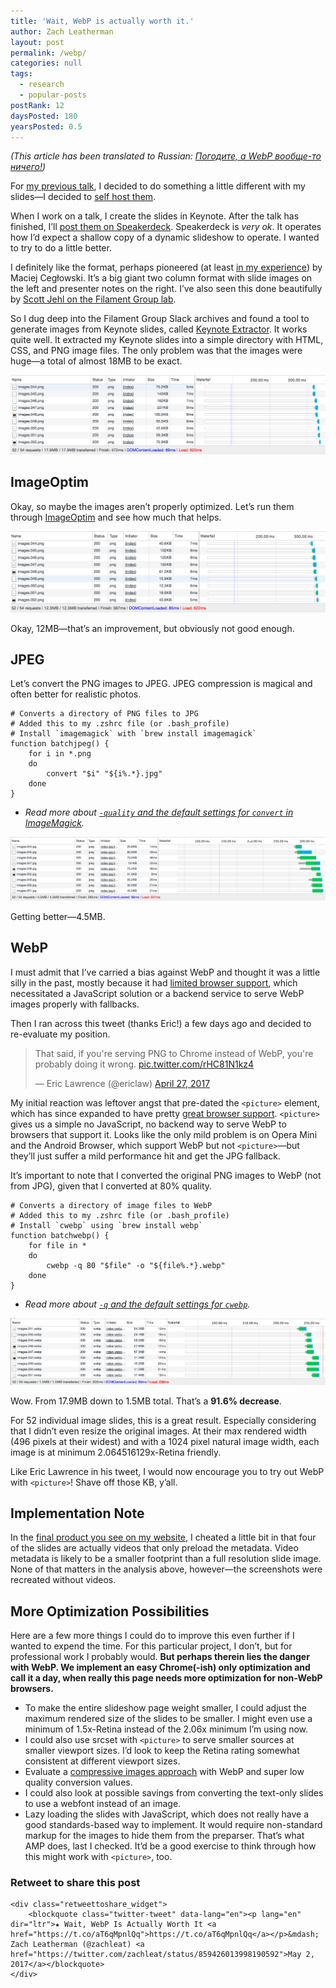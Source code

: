 ```yaml
---
title: 'Wait, WebP is actually worth it.'
author: Zach Leatherman
layout: post
permalink: /webp/
categories: null
tags:
  - research
  - popular-posts
postRank: 12
daysPosted: 180
yearsPosted: 0.5
---
```


_(This article has been translated to Russian: [Погодите, а WebP вообще-то ничего!](https://medium.com/web-standards/webp-worth-it-fc08e230f46e))_

For [my previous talk](/web/1m-cups-omaha/), I decided to do something a little different with my slides—I decided to [self host them](https://twitter.com/zachleat/status/815608036651896833).

When I work on a talk, I create the slides in Keynote. After the talk has finished, I’ll [post them on Speakerdeck](https://speakerdeck.com/zachleat). Speakerdeck is *very ok*. It operates how I’d expect a shallow copy of a dynamic slideshow to operate. I wanted to try to do a little better.

I definitely like the format, perhaps pioneered (at least [in my experience](http://idlewords.com/talks/website_obesity.htm)) by Maciej Cegłowski. It’s a big giant two column format with slide images on the left and presenter notes on the right. I’ve also seen this done beautifully by [Scott Jehl on the Filament Group lab](https://www.filamentgroup.com/lab/delivering-responsibly.html).

So I dug deep into the Filament Group Slack archives and found a tool to generate images from Keynote slides, called [Keynote Extractor](https://keynote-extractor.com/). It works quite well. It extracted my Keynote slides into a simple directory with HTML, CSS, and PNG image files. The only problem was that the images were huge—a total of almost 18MB to be exact.

<picture>
  <source type="image/webp" srcset="/web/img/posts/webp/0-original.webp">
  <img src="/web/img/posts/webp/0-original.png" alt="Devtools Screenshot showing 18MB download" class="primary">
</picture>

## ImageOptim

Okay, so maybe the images aren’t properly optimized. Let’s run them through [ImageOptim](https://imageoptim.com/) and see how much that helps.

<picture>
  <source type="image/webp" srcset="/web/img/posts/webp/1-imageoptim.webp">
  <img src="/web/img/posts/webp/1-imageoptim.png" alt="Devtools Screenshot showing 12MB download" class="primary">
</picture>

Okay, 12MB—that’s an improvement, but obviously not good enough.

## JPEG

Let’s convert the PNG images to JPEG. JPEG compression is magical and often better for realistic photos.

```
# Converts a directory of PNG files to JPG
# Added this to my .zshrc file (or .bash_profile)
# Install `imagemagick` with `brew install imagemagick`
function batchjpeg() {
	for i in *.png
	do
		convert "$i" "${i%.*}.jpg"
	done
}
```

* _Read more about [`-quality` and the default settings for `convert` in ImageMagick](http://www.imagemagick.org/script/command-line-options.php#quality)._

<picture>
  <source type="image/webp" srcset="/web/img/posts/webp/2-jpg.webp">
  <img src="/web/img/posts/webp/2-jpg.png" alt="Devtools Screenshot showing 4.5MB download" class="primary">
</picture>

Getting better—4.5MB.

## WebP

I must admit that I’ve carried a bias against WebP and thought it was a little silly in the past, mostly because it had [limited browser support](http://caniuse.com/#feat=webp), which necessitated a JavaScript solution or a backend service to serve WebP images properly with fallbacks.

Then I ran across this tweet (thanks Eric!) a few days ago and decided to re-evaluate my position.

<blockquote class="twitter-tweet" data-conversation="none" data-cards="hidden" data-lang="en"><p lang="en" dir="ltr">That said, if you&#39;re serving PNG to Chrome instead of WebP, you&#39;re probably doing it wrong. <a href="https://t.co/rHC81N1kz4">pic.twitter.com/rHC81N1kz4</a></p>&mdash; Eric Lawrence (@ericlaw) <a href="https://twitter.com/ericlaw/status/857645459589873664">April 27, 2017</a></blockquote>

My initial reaction was leftover angst that pre-dated the `<picture>` element, which has since expanded to have pretty [great browser support](http://caniuse.com/#feat=picture). `<picture>` gives us a simple no JavaScript, no backend way to serve WebP to browsers that support it. Looks like the only mild problem is on Opera Mini and the Android Browser, which support WebP but not `<picture>`—but they’ll just suffer a mild performance hit and get the JPG fallback.

It’s important to note that I converted the original PNG images to WebP (not from JPG), given that I converted at 80% quality.

```
# Converts a directory of image files to WebP
# Added this to my .zshrc file (or .bash_profile)
# Install `cwebp` using `brew install webp`
function batchwebp() {
	for file in *
	do
		cwebp -q 80 "$file" -o "${file%.*}.webp"
	done
}
```

* _Read more about [`-q` and the default settings for `cwebp`](https://developers.google.com/speed/webp/docs/cwebp)._

<picture>
  <source type="image/webp" srcset="/web/img/posts/webp/3-webp.webp">
  <img src="/web/img/posts/webp/3-webp.png" alt="Devtools Screenshot showing 1.5MB download" class="primary">
</picture>

Wow. From 17.9MB down to 1.5MB total. That’s a **91.6% decrease**.

For 52 individual image slides, this is a great result. Especially considering that I didn’t even resize the original images. At their max rendered width (496 pixels at their widest) and with a 1024 pixel natural image width, each image is at minimum 2.064516129x-Retina friendly.

Like Eric Lawrence in his tweet, I would now encourage you to try out WebP with `<picture>`! Shave off those KB, y’all.

## Implementation Note

In the [final product you see on my website](/web/1m-cups-omaha/), I cheated a little bit in that four of the slides are actually videos that only preload the metadata. Video metadata is likely to be a smaller footprint than a full resolution slide image. None of that matters in the analysis above, however—the screenshots were recreated without videos.

## More Optimization Possibilities

Here are a few more things I could do to improve this even further if I wanted to expend the time. For this particular project, I don’t, but for professional work I probably would. **But perhaps therein lies the danger with WebP. We implement an easy Chrome(-ish) only optimization and call it a day, when really this page needs more optimization for non-WebP browsers.**

* To make the entire slideshow page weight smaller, I could adjust the maximum rendered size of the slides to be smaller. I might even use a minimum of 1.5x-Retina instead of the 2.06x minimum I’m using now.
* I could also use srcset with `<picture>` to serve smaller sources at smaller viewport sizes. I’d look to keep the Retina rating somewhat consistent at different viewport sizes.
* Evaluate a [compressive images approach](https://www.filamentgroup.com/lab/compressive-images.html) with WebP and super low quality conversion values.
* I could also look at possible savings from converting the text-only slides to use a webfont instead of an image.
* Lazy loading the slides with JavaScript, which does not really have a good standards-based way to implement. It would require non-standard markup for the images to hide them from the preparser. That’s what AMP does, last I checked. It’d be a good exercise to think through how this might work with `<picture>`, too.

<div class="retweettoshare">
	<h3 class="retweettoshare_title">Retweet to share this post</h3>

	<div class="retweettoshare_widget">
		<blockquote class="twitter-tweet" data-lang="en"><p lang="en" dir="ltr">★ Wait, WebP Is Actually Worth It <a href="https://t.co/aT6qMpnlQq">https://t.co/aT6qMpnlQq</a></p>&mdash; Zach Leatherman (@zachleat) <a href="https://twitter.com/zachleat/status/859426013998190592">May 2, 2017</a></blockquote>
	</div>
</div>
